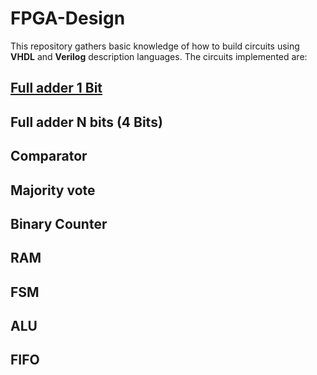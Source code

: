 # FPGA-Design
This repository gathers basic knowledge of how to build circuits using **VHDL** and **Verilog** description languages.
The circuits implemented are:
## [Full adder 1 Bit](FullAdderOneBit)
## Full adder N bits (4 Bits)
## Comparator
## Majority vote
## Binary Counter
## RAM
## FSM
## ALU
## FIFO
